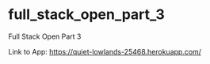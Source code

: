 # full_stack_open_part_3
Full Stack Open Part 3

Link to App:
https://quiet-lowlands-25468.herokuapp.com/
